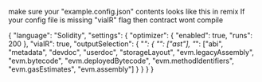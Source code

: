 make sure your "example.config.json" contents looks like this in remix
If your config file is missing "viaIR" flag then contract wont compile

{
	"language": "Solidity",
	"settings": {
		"optimizer": {
			"enabled": true,
			"runs": 200
		},
		"viaIR": true,
		"outputSelection": {
			"*": {
			"": ["ast"],
			"*": ["abi", "metadata", "devdoc", "userdoc", "storageLayout", "evm.legacyAssembly", "evm.bytecode", "evm.deployedBytecode", "evm.methodIdentifiers", "evm.gasEstimates", "evm.assembly"]
			}
		}
	}
}
